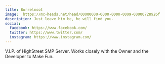 ```yaml
---
title: Borrelnoot
image:  https://mc-heads.net/head/00000000-0000-0000-0009-00000728926f
description: Just leave him be, he will find you.
social:
  facebook: https://www.facebook.com/
  twitter: https://www.twitter.com/
  instagram: https://www.instagram.com/
---
```


V.I.P. of HighStreet SMP Server. Works closely with the Owner and the Developer to Make Fun.
